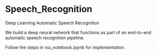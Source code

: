 # Speech_Recognition
Deep Learning Automatic Speech Recognition

We build a deep neural network that functions as part of an end-to-end automatic speech recognition pipeline.

Follow the steps in vui_notebook.ipynb for implementation.
